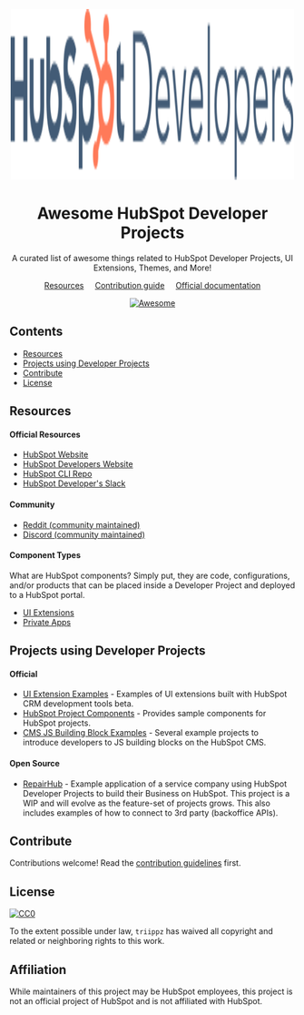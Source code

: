 <!--lint disable awesome-list-item-->
<div align="center">
  <p align="center">
    <a href="https://developers.hubspot.com/" target="blank"><img src="./images/Developers-LOGO.svg" width="500" height="300" alt="Develoeprs Logo" /></a>
  </p>
<h1>Awesome HubSpot Developer Projects</h1>
<p>A curated list of awesome things related to HubSpot Developer Projects, UI Extensions, Themes, and More!</p>

<a href="#resources">Resources</a>
&nbsp;&nbsp;&nbsp;
<a href="CONTRIBUTING.md">Contribution guide</a>
&nbsp;&nbsp;&nbsp;
<a href="https://developers.hubspot.com">Official documentation</a>

  <a href="https://awesome.re">
    <img src="https://awesome.re/badge.svg" alt="Awesome">
  </a>
</div>


## Contents <!-- omit in toc -->

- [Resources](#resources)
- [Projects using Developer Projects](#projects-using-developer-projects)
- [Contribute](#contribute)
- [License](#license)

<!--lint enable awesome-list-item-->


## Resources

#### Official Resources
- [HubSpot Website](https://hubspot.com)
- [HubSpot Developers Website](https://developers.hubspot.com)
- [HubSpot CLI Repo](https://github.com/HubSpot/hubspot-cli)
- [HubSpot Developer's Slack](https://developers.hubspot.com/slack)

#### Community
- [Reddit (community maintained)](https://www.reddit.com/r/hubspot/)
- [Discord (community maintained)](https://discord.gg/88dGd47BuF)

#### Component Types
What are HubSpot components? Simply put, they are code, configurations, and/or products that can be placed inside a Developer Project and deployed
to a HubSpot portal. 

- [UI Extensions](https://developers.hubspot.com/docs/api/crm/extensions/overview)
- [Private Apps](https://developers.hubspot.com/docs/platform/create-private-apps-with-projects-ui-extensions)

## Projects using Developer Projects

#### Official
- [UI Extension Examples](https://github.com/HubSpot/ui-extensions-examples) - Examples of UI extensions built with HubSpot CRM development tools beta.
- [HubSpot Project Components](https://github.com/HubSpot/hubspot-project-components) - Provides sample components for HubSpot projects.
- [CMS JS Building Block Examples](https://github.com/HubSpot/cms-js-building-block-examples) - Several example projects to introduce developers to JS building blocks on the HubSpot CMS.
#### Open Source
- [RepairHub](https://github.com/Triippz/RepairHub) - Example application of a service company using HubSpot Developer Projects to build their Business on HubSpot. This project is a WIP and will evolve as the feature-set of projects grows. This also includes examples of how to connect to 3rd party (backoffice APIs).

## Contribute

Contributions welcome! Read the [contribution guidelines](CONTRIBUTING.md) first.

## License
[![CC0](http://mirrors.creativecommons.org/presskit/buttons/88x31/svg/cc-zero.svg)](http://creativecommons.org/publicdomain/zero/1.0)

To the extent possible under law, `triippz` has waived all copyright and
related or neighboring rights to this work.

## Affiliation
While maintainers of this project may be HubSpot employees, this project is not an official project of HubSpot and is not affiliated with HubSpot.
